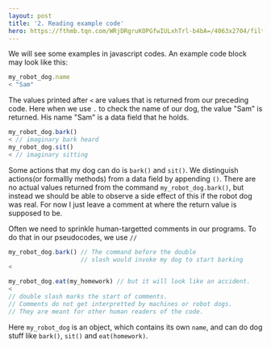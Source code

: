 ```yaml
---
layout: post
title: '2. Reading example code'
hero: https://fthmb.tqn.com/WRjDRgruKOPGfwIULxhTrl-b4bA=/4063x2704/filters:no_upscale():fill(FFCC00,1)/about/plato-statue-outside-the-hellenic-academy-520346492-589ceaab3df78c475875af25.jpg
---
```


We will see some examples in javascript codes.  An example code block may look like this:

```js
my_robot_dog.name
< "Sam"
```

The values printed after `<` are values that is returned from our preceding code.
Here when we use `.` to check the name of our dog, the value "Sam" is returned.
His name "Sam" is a data field that he holds.

```js
my_robot_dog.bark()
< // imaginary bark heard
my_robot_dog.sit()
< // imaginary sitting
```
Some actions that my dog can do is `bark()` and `sit()`. We distinguish actions(or formallly methods) from
a data field by appending `()`.
There are no actual values returned from the command `my_robot_dog.bark()`, but instead
we should be able to observe a side effect of this if the robot dog was real. For now
I just leave a comment at where the return value is supposed to be.

Often we need to sprinkle human-targetted comments in our programs.
To do that in our pseudocodes, we use `//`

```js
my_robot_dog.bark() // The command before the double
                    // slash would invoke my dog to start barking
<

my_robot_dog.eat(my_homework) // but it will look like an accident.
<
// double slash marks the start of comments.
// Comments do not get interpretted by machines or robot dogs.
// They are meant for other human readers of the code.

```

Here `my_robot_dog` is an object, which contains its own `name`, and can do dog stuff like `bark()`, `sit()` and `eat(homework)`.
